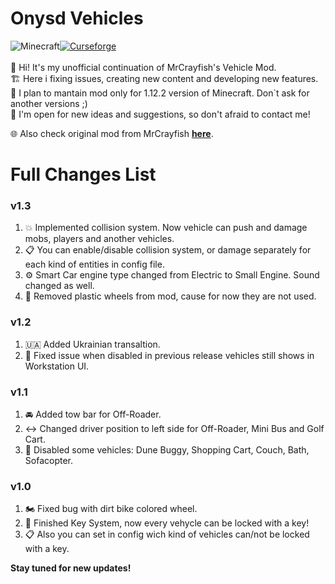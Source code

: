 # Onysd Vehicles
 ![Minecraft](https://shorturl.at/LiBIk)[![Curseforge](http://cf.way2muchnoise.eu/full_onysdvehicles_downloads.svg?badge_style=for_the_badge)](https://www.curseforge.com/minecraft/mc-mods/onysdvehicles)<br><br>
👋 Hi! It's my unofficial continuation of MrCrayfish's Vehicle Mod.<br>
🏗️ Here i fixing issues, creating new content and developing new features.<br>
📝 I plan to mantain mod only for 1.12.2 version of Minecraft. Don`t ask for another versions ;)<br>
🤯 I'm open for new ideas and suggestions, so don't afraid to contact me!<br>

🌐 Also check original mod from MrCrayfish **[here](https://github.com/MrCrayfish/MrCrayfishVehicleMod)**.<br>

# Full Changes List
### v1.3
1. 💥 Implemented collision system. Now vehicle can push and damage mobs, players and another vehicles. 
2. 📋 You can enable/disable collision system, or damage separately for each kind of entities in config file.
3. ⚙️ Smart Car engine type changed from Electric to Small Engine. Sound changed as well. 
4. 🚫 Removed plastic wheels from mod, cause for now they are not used.<br>
### v1.2
1. 🇺🇦 Added Ukrainian transaltion. 
2. 🔨 Fixed issue when disabled in previous release vehicles still shows in Workstation UI.<br>
### v1.1
1. 🚘 Added tow bar for Off-Roader.
2. ↔️ Changed driver position to left side for Off-Roader, Mini Bus and Golf Cart.
3. 🚫 Disabled some vehicles: Dune Buggy, Shopping Cart, Couch, Bath, Sofacopter.<br>
### v1.0
1. 🏍️ Fixed bug with dirt bike colored wheel.
2. 🔑 Finished Key System, now every vehycle can be locked with a key! 
3. 📋 Also you can set in config wich kind of vehicles can/not be locked with a key.<br>

**Stay tuned for new updates!**
